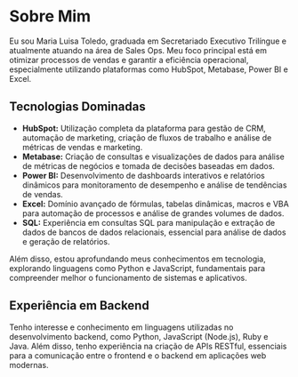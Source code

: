 # Sobre Mim

Eu sou Maria Luisa Toledo, graduada em Secretariado Executivo Trilíngue e atualmente atuando na área de Sales Ops. Meu foco principal está em otimizar processos de vendas e garantir a eficiência operacional, especialmente utilizando plataformas como HubSpot, Metabase, Power BI e Excel.

## Tecnologias Dominadas

- **HubSpot:** Utilização completa da plataforma para gestão de CRM, automação de marketing, criação de fluxos de trabalho e análise de métricas de vendas e marketing.
- **Metabase:** Criação de consultas e visualizações de dados para análise de métricas de negócios e tomada de decisões baseadas em dados.
- **Power BI:** Desenvolvimento de dashboards interativos e relatórios dinâmicos para monitoramento de desempenho e análise de tendências de vendas.
- **Excel:** Domínio avançado de fórmulas, tabelas dinâmicas, macros e VBA para automação de processos e análise de grandes volumes de dados.
- **SQL:** Experiência em consultas SQL para manipulação e extração de dados de bancos de dados relacionais, essencial para análise de dados e geração de relatórios.

Além disso, estou aprofundando meus conhecimentos em tecnologia, explorando linguagens como Python e JavaScript, fundamentais para compreender melhor o funcionamento de sistemas e aplicativos.

## Experiência em Backend

Tenho interesse e conhecimento em linguagens utilizadas no desenvolvimento backend, como Python, JavaScript (Node.js), Ruby e Java. Além disso, tenho experiência na criação de APIs RESTful, essenciais para a comunicação entre o frontend e o backend em aplicações web modernas.




